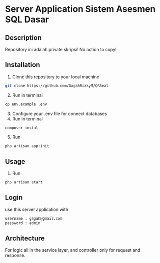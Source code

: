 # Server Application Sistem Asesmen SQL Dasar

## Description
Repository ini adalah private skripsi! No action to copy!

## Installation
1. Clone this repository to your local machine 
```sh
git clone https://github.com/GagahRizkyM/QRSeal
```
2. Run in terminal 
```sh 
cp env.example .env
```
3. Configure your .env file for connect databases
4. Run in terminal 
```sh 
composer instal
```
5. Run 
```sh
php artisan app:init
```

## Usage
1. Run 
```sh
php artisan start
```

## Login
use this server application with 
```sh
username : gagah@gmail.com
password : admin
```

## Architecture
For logic all in the service layer, and controller only for request and response.

